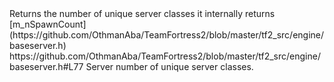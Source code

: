 <function name="GetNumClasses" parent="IServer" type="classfunc">
	<description>
		Returns the number of unique server classes
		<note>
			it internally returns [m_nSpawnCount](https://github.com/OthmanAba/TeamFortress2/blob/master/tf2_src/engine/baseserver.h)
		</note>
	</description>
	<source>https://github.com/OthmanAba/TeamFortress2/blob/master/tf2_src/engine/baseserver.h#L77</source>
	<realm>Server</realm>
	<rets>
		<ret name="m_nSpawnCount" type="int">number of unique server classes.</ret>
	</rets>
</function>